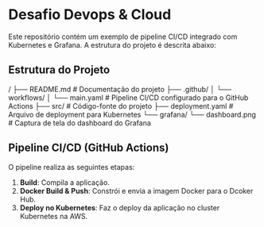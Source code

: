 # Desafio Devops & Cloud

Este repositório contém um exemplo de pipeline CI/CD integrado com Kubernetes e Grafana. A estrutura do projeto é descrita abaixo:

## Estrutura do Projeto

/ ├── README.md # Documentação do projeto ├── .github/ │ └── workflows/ │ └── main.yaml # Pipeline CI/CD configurado para o GitHub Actions ├── src/ # Código-fonte do projeto ├── deployment.yaml # Arquivo de deployment para Kubernetes └── grafana/ └── dashboard.png # Captura de tela do dashboard do Grafana

## Pipeline CI/CD (GitHub Actions)

O pipeline realiza as seguintes etapas:
1. **Build**: Compila a aplicação.
2. **Docker Build & Push**: Constrói e envia a imagem Docker para o Dcoker Hub.
2. **Deploy no Kubernetes**: Faz o deploy da aplicação no cluster Kubernetes na AWS.




